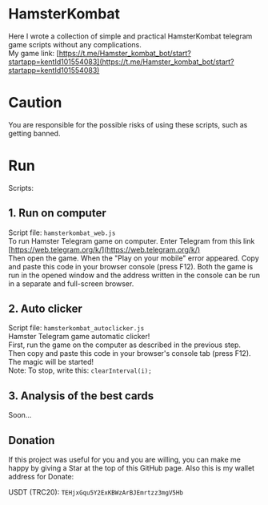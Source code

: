 # HamsterKombat
Here I wrote a collection of simple and practical HamsterKombat telegram game scripts without any complications. \
My game link: [https://t.me/Hamster_kombat_bot/start?startapp=kentId101554083](https://t.me/Hamster_kombat_bot/start?startapp=kentId101554083)

# Caution
You are responsible for the possible risks of using these scripts, such as getting banned.

# Run
Scripts:

## 1. Run on computer
Script file: `hamsterkombat_web.js` \
To run Hamster Telegram game on computer. Enter Telegram from this link [https://web.telegram.org/k/](https://web.telegram.org/k/) \
Then open the game. When the "Play on your mobile" error appeared. Copy and paste this code in your browser console (press F12). Both the game is run in the opened window and the address written in the console can be run in a separate and full-screen browser.

## 2. Auto clicker
Script file: `hamsterkombat_autoclicker.js` \
Hamster Telegram game automatic clicker! \
First, run the game on the computer as described in the previous step. \
Then copy and paste this code in your browser's console tab (press F12). \
The magic will be started! \
Note: To stop, write this: `clearInterval(i);`

## 3. Analysis of the best cards
Soon...

## Donation
If this project was useful for you and you are willing, you can make me happy by giving a Star at the top of this GitHub page. Also this is my wallet address for Donate:

USDT (TRC20): `TEHjxGqu5Y2ExKBWzArBJEmrtzz3mgV5Hb`

